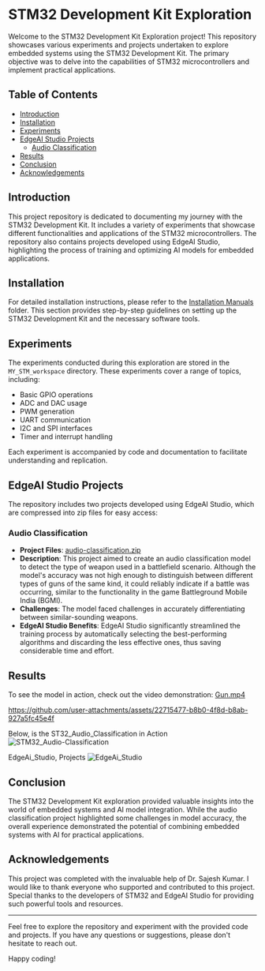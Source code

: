 # STM32 Development Kit Exploration

Welcome to the STM32 Development Kit Exploration project! This repository showcases various experiments and projects undertaken to explore embedded systems using the STM32 Development Kit. The primary objective was to delve into the capabilities of STM32 microcontrollers and implement practical applications.

## Table of Contents

- [Introduction](#introduction)
- [Installation](#installation)
- [Experiments](#experiments)
- [EdgeAI Studio Projects](#edgeai-studio-projects)
  - [Audio Classification](#audio-classification)
- [Results](#results)
- [Conclusion](#conclusion)
- [Acknowledgements](#acknowledgements)

## Introduction

This project repository is dedicated to documenting my journey with the STM32 Development Kit. It includes a variety of experiments that showcase different functionalities and applications of the STM32 microcontrollers. The repository also contains projects developed using EdgeAI Studio, highlighting the process of training and optimizing AI models for embedded applications.

## Installation

For detailed installation instructions, please refer to the [Installation Manuals](Installation%20Manuals) folder. This section provides step-by-step guidelines on setting up the STM32 Development Kit and the necessary software tools.

## Experiments

The experiments conducted during this exploration are stored in the `MY_STM_workspace` directory. These experiments cover a range of topics, including:

- Basic GPIO operations
- ADC and DAC usage
- PWM generation
- UART communication
- I2C and SPI interfaces
- Timer and interrupt handling

Each experiment is accompanied by code and documentation to facilitate understanding and replication.

## EdgeAI Studio Projects

The repository includes two projects developed using EdgeAI Studio, which are compressed into zip files for easy access:

### Audio Classification

- **Project Files**: [audio-classification.zip](audio-classification.zip)
- **Description**: This project aimed to create an audio classification model to detect the type of weapon used in a battlefield scenario. Although the model's accuracy was not high enough to distinguish between different types of guns of the same kind, it could reliably indicate if a battle was occurring, similar to the functionality in the game Battleground Mobile India (BGMI).
- **Challenges**: The model faced challenges in accurately differentiating between similar-sounding weapons.
- **EdgeAI Studio Benefits**: EdgeAI Studio significantly streamlined the training process by automatically selecting the best-performing algorithms and discarding the less effective ones, thus saving considerable time and effort.

## Results

To see the model in action, check out the video demonstration: [Gun.mp4](Result/Gun.mp4)

https://github.com/user-attachments/assets/22715477-b8b0-4f8d-b8ab-927a5fc45e4f



Below, is the ST32_Audio_Classification in Action
![STM32_Audio-Classification](https://github.com/user-attachments/assets/6a342f08-749b-45f5-a87c-f71a605a7860)

EdgeAi_Studio, Projects
![EdgeAi_Studio](https://github.com/user-attachments/assets/a5064cb7-f5f9-4720-ba61-61a608a603fa)

## Conclusion

The STM32 Development Kit exploration provided valuable insights into the world of embedded systems and AI model integration. While the audio classification project highlighted some challenges in model accuracy, the overall experience demonstrated the potential of combining embedded systems with AI for practical applications.

## Acknowledgements

This project was completed with the invaluable help of Dr. Sajesh Kumar. I would like to thank everyone who supported and contributed to this project. Special thanks to the developers of STM32 and EdgeAI Studio for providing such powerful tools and resources.

---

Feel free to explore the repository and experiment with the provided code and projects. If you have any questions or suggestions, please don't hesitate to reach out.

Happy coding!


